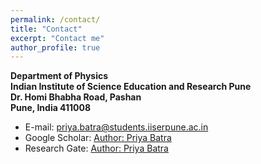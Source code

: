 ```yaml
---
permalink: /contact/
title: "Contact"
excerpt: "Contact me"
author_profile: true
---
```


**Department of Physics <br>
Indian Institute of Science Education and Research Pune  <br>
Dr. Homi Bhabha Road, Pashan  <br>
Pune, India 411008  <br>**


* E-mail: priya.batra@students.iiserpune.ac.in
* Google Scholar: [Author: Priya Batra](https://scholar.google.com/citations?user=gPGn_2UAAAAJ&hl=en&oi=ao)
* Research Gate: [Author: Priya Batra](https://www.researchgate.net/profile/Priya_Batra2)
 



